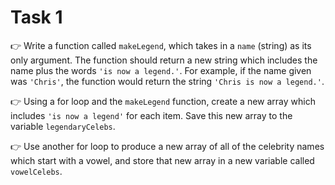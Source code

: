 # Task 1

👉 Write a function called `makeLegend`, which takes in a `name` (string) as its only argument. The function should return a new string which includes the name plus the words `'is now a legend.'`. For example, if the name given was `'Chris'`, the function would return the string `'Chris is now a legend.'`.

👉 Using a for loop and the `makeLegend` function, create a new array which includes `'is now a legend'` for each item. Save this new array to the variable `legendaryCelebs`.

👉 Use another for loop to produce a new array of all of the celebrity names which start with a vowel, and store that new array in a new variable called `vowelCelebs`.
